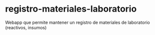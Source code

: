 # registro-materiales-laboratorio
Webapp que permite mantener un registro de materiales de laboratorio (reactivos, insumos)
